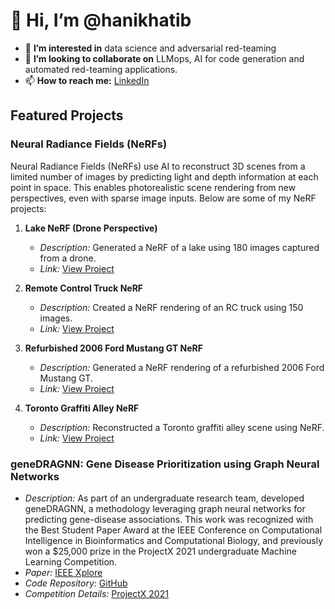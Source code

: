 # 👋 Hi, I’m @hanikhatib

- 👀 **I’m interested in** data science and adversarial red-teaming
- 🤝 **I’m looking to collaborate on** LLMops, AI for code generation and automated red-teaming applications.
- 📫 **How to reach me:** [LinkedIn](https://www.linkedin.com/in/hani-khatib)

## Featured Projects

### Neural Radiance Fields (NeRFs)
Neural Radiance Fields (NeRFs) use AI to reconstruct 3D scenes from a limited number of images by predicting light and depth information at each point in space. This enables photorealistic scene rendering from new perspectives, even with sparse image inputs. Below are some of my NeRF projects:

1. **Lake NeRF (Drone Perspective)**
   - *Description:* Generated a NeRF of a lake using 180 images captured from a drone.
   - *Link:* [View Project](https://x.com/hani_khatib_/status/1542843324859564034)

2. **Remote Control Truck NeRF**
   - *Description:* Created a NeRF rendering of an RC truck using 150 images.
   - *Link:* [View Project](https://x.com/hani_khatib_/status/1541132363572338689)

3. **Refurbished 2006 Ford Mustang GT NeRF**
   - *Description:* Generated a NeRF rendering of a refurbished 2006 Ford Mustang GT.
   - *Link:* [View Project](https://x.com/hani_khatib_/status/1551331458110857217)

4. **Toronto Graffiti Alley NeRF**
   - *Description:* Reconstructed a Toronto graffiti alley scene using NeRF.
   - *Link:* [View Project](https://x.com/hani_khatib_/status/1540924718030770188)

### geneDRAGNN: Gene Disease Prioritization using Graph Neural Networks
- *Description:* As part of an undergraduate research team, developed geneDRAGNN, a methodology leveraging graph neural networks for predicting gene-disease associations. This work was recognized with the Best Student Paper Award at the IEEE Conference on Computational Intelligence in Bioinformatics and Computational Biology, and previously won a $25,000 prize in the ProjectX 2021 undergraduate Machine Learning Competition.
- *Paper:* [IEEE Xplore](https://ieeexplore.ieee.org/document/9863043)
- *Code Repository:* [GitHub](https://github.com/geneDRAGNN/geneDRAGNN)
- *Competition Details:* [ProjectX 2021](https://www.projectx2020.com/projectx-2021)

<!---
hanikhatib/hanikhatib is a ✨ special ✨ repository because its `README.md` (this file) appears on your GitHub profile.
You can click the Preview link to take a look at your changes.
--->
